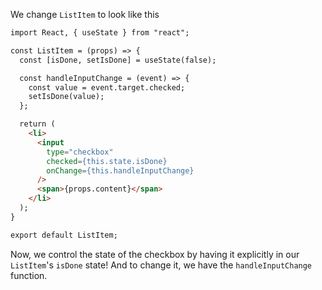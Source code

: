 We change `ListItem` to look like this
```html
import React, { useState } from "react";

const ListItem = (props) => {
  const [isDone, setIsDone] = useState(false);

  const handleInputChange = (event) => {
    const value = event.target.checked;
    setIsDone(value);
  };

  return (
    <li>
      <input
        type="checkbox"
        checked={this.state.isDone}
        onChange={this.handleInputChange}
      />
      <span>{props.content}</span>
    </li>
  );
}

export default ListItem;
```

Now, we control the state of the checkbox by having it explicitly in our `ListItem`'s `isDone` state! And to change it, we have the `handleInputChange` function.